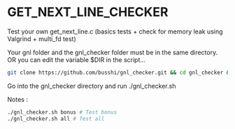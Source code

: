 #  GET_NEXT_LINE_CHECKER

Test your own get_next_line.c (basics tests + check for memory leak using Valgrind + multi_fd test)

Your gnl folder and the gnl_checker folder must be in the same directory. OR you can edit the variable $DIR in the script...

```bash
git clone https://github.com/busshi/gnl_checker.git && cd gnl_checker && ./gnl_checker.sh
```

Go into the gnl_checker directory and run ./gnl_checker.sh

Notes :
```bash
./gnl_checker.sh bonus # Test bonus
./gnl_checker.sh all # Test all
```

